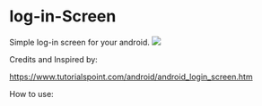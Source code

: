 # log-in-Screen
Simple log-in screen for your android.
<img src="https://i.imgur.com/wfuORsl.gif"/>

Credits and Inspired by:

https://www.tutorialspoint.com/android/android_login_screen.htm

How to use:
